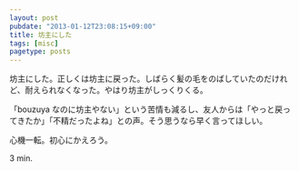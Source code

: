 ```yaml
---
layout: post
pubdate: "2013-01-12T23:08:15+09:00"
title: 坊主にした
tags: [misc]
pagetype: posts
---
```

坊主にした。正しくは坊主に戻った。しばらく髪の毛をのばしていたのだけれど、耐えられなくなった。やはり坊主がしっくりくる。

「bouzuya なのに坊主やない」という苦情も減るし、友人からは「やっと戻ってきたか」「不精だったよね」との声。そう思うなら早く言ってほしい。

心機一転。初心にかえろう。

3 min.
